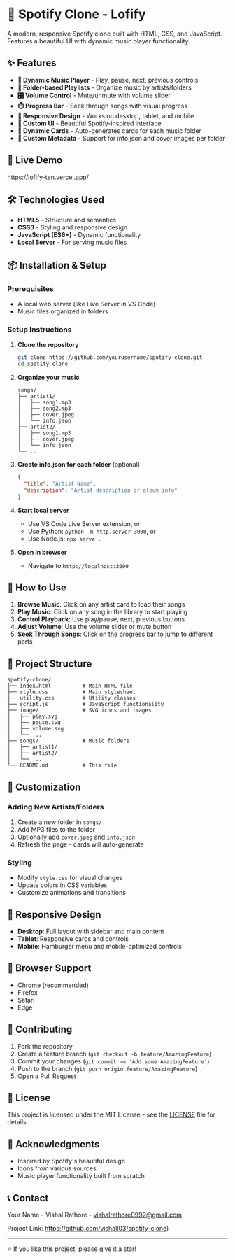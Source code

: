 # 🎵 Spotify Clone - Lofify

A modern, responsive Spotify clone built with HTML, CSS, and JavaScript. Features a beautiful UI with dynamic music player functionality.

## ✨ Features

- **🎵 Dynamic Music Player** - Play, pause, next, previous controls
- **📁 Folder-based Playlists** - Organize music by artists/folders
- **🎛️ Volume Control** - Mute/unmute with volume slider
- **⏱️ Progress Bar** - Seek through songs with visual progress
- **📱 Responsive Design** - Works on desktop, tablet, and mobile
- **🎨 Custom UI** - Beautiful Spotify-inspired interface
- **🔄 Dynamic Cards** - Auto-generates cards for each music folder
- **📂 Custom Metadata** - Support for info.json and cover images per folder

## 🚀 Live Demo

https://lofify-ten.vercel.app/

## 🛠️ Technologies Used


- **HTML5** - Structure and semantics
- **CSS3** - Styling and responsive design
- **JavaScript (ES6+)** - Dynamic functionality
- **Local Server** - For serving music files

## 📦 Installation & Setup

### Prerequisites
- A local web server (like Live Server in VS Code)
- Music files organized in folders

### Setup Instructions

1. **Clone the repository**
   ```bash
   git clone https://github.com/yourusername/spotify-clone.git
   cd spotify-clone
   ```

2. **Organize your music**
   ```
   songs/
   ├── artist1/
   │   ├── song1.mp3
   │   ├── song2.mp3
   │   ├── cover.jpeg
   │   └── info.json
   ├── artist2/
   │   ├── song1.mp3
   │   ├── cover.jpeg
   │   └── info.json
   └── ...
   ```

3. **Create info.json for each folder** (optional)
   ```json
   {
     "title": "Artist Name",
     "description": "Artist description or album info"
   }
   ```

4. **Start local server**
   - Use VS Code Live Server extension, or
   - Use Python: `python -m http.server 3000`, or
   - Use Node.js: `npx serve .`

5. **Open in browser**
   - Navigate to `http://localhost:3000`

## 🎵 How to Use

1. **Browse Music**: Click on any artist card to load their songs
2. **Play Music**: Click on any song in the library to start playing
3. **Control Playback**: Use play/pause, next, previous buttons
4. **Adjust Volume**: Use the volume slider or mute button
5. **Seek Through Songs**: Click on the progress bar to jump to different parts

## 📁 Project Structure

```
spotify-clone/
├── index.html          # Main HTML file
├── style.css           # Main stylesheet
├── utility.css         # Utility classes
├── script.js           # JavaScript functionality
├── image/              # SVG icons and images
│   ├── play.svg
│   ├── pause.svg
│   ├── volume.svg
│   └── ...
├── songs/              # Music folders
│   ├── artist1/
│   ├── artist2/
│   └── ...
└── README.md           # This file
```

## 🎨 Customization

### Adding New Artists/Folders
1. Create a new folder in `songs/`
2. Add MP3 files to the folder
3. Optionally add `cover.jpeg` and `info.json`
4. Refresh the page - cards will auto-generate

### Styling
- Modify `style.css` for visual changes
- Update colors in CSS variables
- Customize animations and transitions

## 📱 Responsive Design

- **Desktop**: Full layout with sidebar and main content
- **Tablet**: Responsive cards and controls
- **Mobile**: Hamburger menu and mobile-optimized controls

## 🔧 Browser Support

- Chrome (recommended)
- Firefox
- Safari
- Edge

## 🤝 Contributing

1. Fork the repository
2. Create a feature branch (`git checkout -b feature/AmazingFeature`)
3. Commit your changes (`git commit -m 'Add some AmazingFeature'`)
4. Push to the branch (`git push origin feature/AmazingFeature`)
5. Open a Pull Request

## 📄 License

This project is licensed under the MIT License - see the [LICENSE](LICENSE) file for details.

## 🙏 Acknowledgments

- Inspired by Spotify's beautiful design
- Icons from various sources
- Music player functionality built from scratch

## 📞 Contact

Your Name - Vishal Rathore - vishalrathore0992@gmail.com

Project Link: https://github.com/vishall03/spotify-clone)

---

⭐ If you like this project, please give it a star! 
